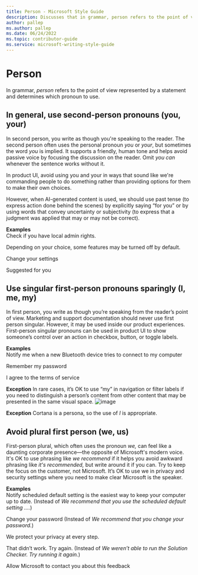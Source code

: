 ```yaml
---
title: Person - Microsoft Style Guide
description: Discusses that in grammar, person refers to the point of view represented by a statement and determines which pronoun to use.
author: pallep
ms.author: pallep
ms.date: 06/24/2022
ms.topic: contributor-guide
ms.service: microsoft-writing-style-guide
---
```


# Person

In grammar, *person* refers to the point of view represented by a statement and determines which pronoun to use. 

## In general, use second-person pronouns (you, your)

In second person, you write as though you're speaking to the reader. The second person often uses the personal pronoun *you* or *your*, but sometimes the word *you* is implied. It
supports a friendly, human tone and helps avoid passive voice
by focusing the discussion on the reader. Omit *you can* whenever the sentence works without it.

In product UI, avoid using you and your in ways that sound like we're commanding people to do something rather than providing options for them to make their own choices.

However, when AI-generated content is used, we should use past tense (to express action done behind the scenes) by explicitly saying “for you” or by using words that convey uncertainty or subjectivity (to express that a judgment was applied that may or may not be correct).<br />

**Examples**  
Check if you have local admin rights.

Depending on your choice, some features may be turned off by default. 

Change your settings

Suggested for you


## Use singular first-person pronouns sparingly (I, me, my)

In first person, you write as though you’re speaking from the reader’s point of view. Marketing and support documentation should never use first person singular. However, it may be used inside our product experiences. 
First-person singular pronouns can be used in product UI to show someone’s control over an action in checkbox, button, or toggle labels.<br />

**Examples**  
Notify me when a new Bluetooth device tries to connect to my computer

Remember my password

I agree to the terms of service

**Exception** In rare cases, it’s OK to use “my” in navigation or filter labels if you need to distinguish a person’s content from other content that may be presented in the same visual space.
![image](https://user-images.githubusercontent.com/88392507/175656804-d8ed81a0-12f3-45a7-9aa8-29278d3a3b98.png)

**Exception** Cortana is a persona, so the use of *I* is appropriate. 

## Avoid plural first person (we, us)

First-person plural, which often uses the pronoun *we,* can feel like a daunting corporate presence—the opposite of Microsoft's modern voice. It's OK to use phrasing like *we recommend* if it helps you avoid awkward phrasing like *it's recommended,* but write around it if you can. Try to keep the focus on the customer, not Microsoft. 
It’s OK to use we in privacy and security settings where you need to make clear Microsoft is the speaker.  <br />

**Examples**  
Notify scheduled default setting is the easiest way to keep your computer up to date. (Instead of *We recommend that you use the scheduled default setting ....*)

Change your password (Instead of *We recommend that you change your password.*)

We protect your privacy at every step. 

That didn’t work. Try again. (Instead of *We weren’t able to run the Solution Checker. Try running it again.*)

Allow Microsoft to contact you about this feedback 
